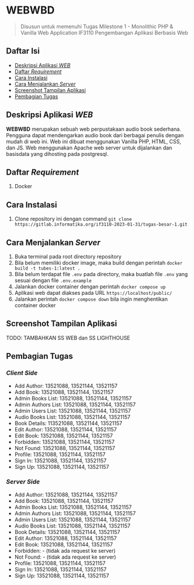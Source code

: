 # WEBWBD
> Disusun untuk memenuhi Tugas Milestone 1 - Monolithic PHP & Vanilla Web Application IF3110 Pengembangan Aplikasi Berbasis Web

## Daftar Isi
- [Deskripsi Aplikasi _WEB_](#deskripsi-aplikasi-web)
- [Daftar _Requirement_](#daftar-requirement)
- [Cara Instalasi](#cara-instalasi)
- [Cara Menjalankan _Server_](#cara-menjalankan-server)
- [Screenshot Tampilan Aplikasi](#screenshot-tampilan-aplikasi)
- [Pembagian Tugas](#pembagian-tugas)

## Deskripsi Aplikasi _WEB_
**WEBWBD** merupakan sebuah web perpustakaan audio book sederhana. Pengguna dapat mendengarkan audio book dari berbagai penulis dengan mudah di web ini. Web ini dibuat menggunakan Vanilla PHP, HTML, CSS, dan JS. Web menggunakan Apache web server untuk dijalankan dan basisdata yang dihosting pada postgresql.

## Daftar _Requirement_
1. Docker

## Cara Instalasi
1. Clone repository ini dengan command `git clone https://gitlab.informatika.org/if3110-2023-01-31/tugas-besar-1.git`

## Cara Menjalankan _Server_
1. Buka terminal pada root directory repository
2. Bila belum memiliki docker image, maka build dengan perintah `docker build -t tubes-1:latest .`
3. Bila belum terdapat file `.env` pada directory, maka buatlah file `.env` yang sesuai dengan file `.env.example`
4. Jalankan docker container dengan perintah `docker compose up`
5. Aplikasi web dapat diakses pada URL `https://localhost/public/`
6. Jalankan perintah `docker compose down` bila ingin menghentikan container docker

## Screenshot Tampilan Aplikasi
TODO: TAMBAHKAN SS WEB dan SS LIGHTHOUSE

## Pembagian Tugas

### _Client Side_
- Add Author: 13521088, 13521144, 13521157
- Add Book: 13521088, 13521144, 13521157
- Admin Books List: 13521088, 13521144, 13521157
- Admin Authors List: 13521088, 13521144, 13521157
- Admin Users List: 13521088, 13521144, 13521157
- Audio Books List: 13521088, 13521144, 13521157
- Book Details: 113521088, 13521144, 13521157
- Edit Author: 13521088, 13521144, 13521157
- Edit Book: 13521088, 13521144, 13521157
- Forbidden: 13521088, 13521144, 13521157
- Not Found: 13521088, 13521144, 13521157
- Profile: 13521088, 13521144, 13521157
- Sign In: 13521088, 13521144, 13521157
- Sign Up: 13521088, 13521144, 13521157

### _Server Side_
- Add Author: 13521088, 13521144, 13521157
- Add Book: 13521088, 13521144, 13521157
- Admin Books List: 13521088, 13521144, 13521157
- Admin Authors List: 13521088, 13521144, 13521157
- Admin Users List: 13521088, 13521144, 13521157
- Audio Books List: 13521088, 13521144, 13521157
- Book Details: 13521088, 13521144, 13521157
- Edit Author: 13521088, 13521144, 13521157
- Edit Book: 13521088, 13521144, 13521157
- Forbidden: - (tidak ada request ke server)
- Not Found: - (tidak ada request ke server)
- Profile: 13521088, 13521144, 13521157
- Sign In: 13521088, 13521144, 13521157
- Sign Up: 13521088, 13521144, 13521157
